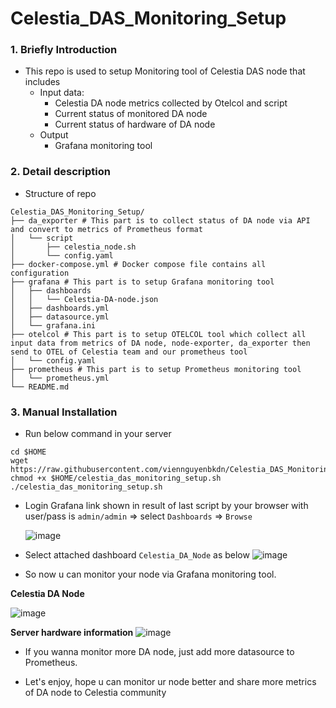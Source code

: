 # Celestia_DAS_Monitoring_Setup 
### 1. Briefly Introduction
- This repo is used to setup Monitoring tool of Celestia DAS node that includes
  + Input data: 
    * Celestia DA node metrics collected by Otelcol and script
    * Current status of monitored DA node
    * Current status of hardware of DA node
  + Output
    * Grafana monitoring tool

### 2. Detail description
- Structure of repo
```
Celestia_DAS_Monitoring_Setup/
├── da_exporter # This part is to collect status of DA node via API and convert to metrics of Prometheus format
│   └── script
│       ├── celestia_node.sh 
│       └── config.yaml
├── docker-compose.yml # Docker compose file contains all configuration
├── grafana # This part is to setup Grafana monitoring tool
│   ├── dashboards
│   │   └── Celestia-DA-node.json
│   ├── dashboards.yml
│   ├── datasource.yml
│   └── grafana.ini
├── otelcol # This part is to setup OTELCOL tool which collect all input data from metrics of DA node, node-exporter, da_exporter then send to OTEL of Celestia team and our prometheus tool
│   └── config.yaml
├── prometheus # This part is to setup Prometheus monitoring tool
│   └── prometheus.yml
└── README.md
```

### 3. Manual Installation
- Run below command in your server
```
cd $HOME
wget https://raw.githubusercontent.com/viennguyenbkdn/Celestia_DAS_Monitoring_Setup/main/celestia_das_monitoring_setup.sh
chmod +x $HOME/celestia_das_monitoring_setup.sh
./celestia_das_monitoring_setup.sh
```

- Login Grafana link shown in result of last script by your browser with user/pass is `admin/admin` => select `Dashboards` => `Browse`
 
  ![image](https://user-images.githubusercontent.com/91453629/232376637-f7422623-0371-4412-9778-739342b53152.png)

- Select attached dashboard `Celestia_DA_Node` as below
![image](https://user-images.githubusercontent.com/91453629/232376375-265689bd-5db7-4617-bcec-d74ad83e4fbb.png)

- So now u can monitor your node via Grafana monitoring tool.
 
**Celestia DA Node**

  ![image](https://user-images.githubusercontent.com/91453629/237025409-33673517-05c1-418e-a2bf-74f1ab99e204.png)

**Server hardware information**
  ![image](https://user-images.githubusercontent.com/91453629/237025786-990682f6-ebe5-41a9-bc67-e204e1405c36.png)

- If you wanna monitor more DA node, just add more datasource to Prometheus.

- Let's enjoy, hope u can monitor ur node better and share more metrics of DA node to Celestia community
